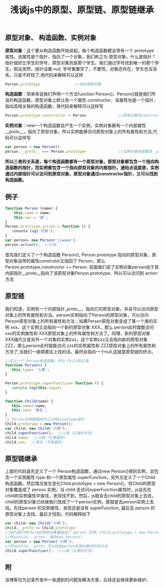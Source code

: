 ﻿---
title: 浅谈js中的原型、原型链、原型链继承
---
## 原型对象、 构造函数、实例对象
**原型对象**：这个要从构造函数开始说起，每个构造函数都会带有一个 prototype 属性。该属性是个指针，指向了一个对象，我们称之为 原型对象。什么是指针？指针就好比学生的学号，原型对象则是那个学生。我们通过学号找到唯一的那个学生。假设突然，指针设置 null, 学号重置空了，不要慌，对象还存在，学生也没消失。只是不好找了,用代码来解释可以这样
```javascript 
Person.prototype				//指向原型对象
```
**构造函数**：简单来说我们声明一个方法function Person()，Person()就是我们所说的构造函数，原型对象上默认有一个属性 constructor，该属性也是一个指针，指向其相关联的构造函数，用代码来解释可以这样写
```javascript 
Person.prototype.constructor = Person				//原型对象的constructor属性指向构造函数
```
**实例对象**：new一个构造函数会产生一个实例，实例对象都有一个内部属性__proto__，指向了原型对象。所以实例能够访问原型对象上的所有属性和方法,代码可以这样写
```javascript 
var person = new Person()
person.__proto__ === Person.prototype				//实例对象内部属性__proto__指向原型对象
```
**所以三者的关系是，每个构造函数都有一个原型对象，原型对象都包含一个指向构造函数的指针，而实例都包含一个指向原型对象的内部指针。通俗点说就是，实例通过内部指针可以访问到原型对象，原型对象通过constructor指针，又可以找到构造函数。**
## 例子
```javascript 
function Person (name) {
    this.name = name;
    this.sex = '男'; 
}
Person.prototype.action = function () {
　　console.log('打球');
}
var person= new Person('jiwawa');
person.action();  //打球
```
首先我们定义了一个构造函数 Person(),  Person.prototype 指向的原型对象，原型对象自带的属性construtor又指回了 Person，那么  Person.prototype.constructor == Person. 前面我们说了实例对象person由于其内部指针__proto__指向了该原型对象Person.prototype，所以可以访问到 action方法
## 原型链
 我们知道，实例有一个内部指针_proto__，指向它的原型对象，并且可以访问原型对象上的所有属性和方法。person实例指向了Person的原型对象，可以访问Person原型对象上的所有属性和方法；如果Person原型对象变成了某一个类的实例 xxx，这个实例又会指向一个新的原型对象 XXX，那么 person此时就能访问 xxx的实例属性和 XXX原型对象上的所有属性和方法了。同理，新的原型对象XXX碰巧又是另外一个对象的实例zzz，这个实例zzz又会指向新的原型对象 ZZZ，那么person此时就能访问 zzz的实例属性和 ZZZ原型对象上的所有属性和方法了,当我们一直顺着往上找的话，最终会指向一个null,这就是原型链的终点。
 ```javascript 
//定义一个 Person构造函数，作为 Child的父类
function Person() {
    this.type= '人类';
}

Person.prototype.superFunction= function () {
    console.log(this.type);
}

function Child(name) {
    this.name= name;
    this.sex= '男生';  
}
// Person实例赋值给Child的prototype指针
Child.prototype = new Person();
var child= new Child('小明');
child.superFunction();  //人类（父类的方法）
child.name;  //小明（子类属性）
child.sex;  //男生（子类属性）
```
## 原型链继承
上面的代码首先定义了一个 Person构造函数，通过new Person()得到实例，会包含一个实例属性 type 和一个原型属性 superFunction。另外又定义了一个Child构造函数。然后情况发生变化Child.prototype = new Person()，将Child的原型对象覆盖成了 person 实例。当 child 去访问superFunction属性时，js会先在child的实例属性中查找，发现找不到，然后，js就会去child的原型对象上去找，child的原型对象已经被我们改成了一个person实例，那就是去person实例上去找。先找person 的实例属性，发现还是没有 superFunction, 最后去 person 的原型对象上去找，最后才找到，代码解释如下
```javascript 
var child= new Child('小明');
child.__proto == Child.prototype
//因为我们将Child的原型对象覆盖成了 person 实例。Child.prototype = new Person();
//所以child.__proto__指向new Person()
var person = new Person('小明');
//所以child.__proto 可以找到person实例对象的所有方法
child.superFunction();  //人类（父类的方法）
```
## 附
该博客仅为记录开发中一些遇到的问题及解决方案，后续还会继续更新维护。
